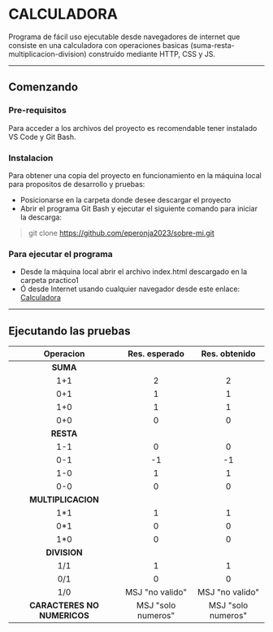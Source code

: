 # CALCULADORA
Programa de fácil uso ejecutable desde navegadores de internet que consiste en una calculadora con operaciones basicas (suma-resta-multiplicacion-division) construído mediante HTTP, CSS y JS.
___
## Comenzando

### Pre-requisitos
Para acceder a los archivos del proyecto es recomendable tener instalado VS Code y Git Bash. 

### Instalacion
Para obtener una copia del proyecto en funcionamiento en la máquina local para propositos de desarrollo y pruebas:
* Posicionarse en la carpeta donde desee descargar el proyecto
* Abrir el programa Git Bash y ejecutar el siguiente comando para iniciar la descarga:
 > git clone https://github.com/eperonja2023/sobre-mi.git

### Para ejecutar el programa
* Desde la máquina local abrir el archivo index.html descargado en la carpeta practico1
* Ó desde Internet usando cualquier navegador desde este enlace:  [Calculadora](https://eperonja2023.github.io/sobre-mi/practico1)
___
## Ejecutando las pruebas


| Operacion   | Res. esperado | Res. obtenido  |
|:-----------:|:-------------:|:---------------:|
|**SUMA** |
| 1+1    | 2 | 2 |
| 0+1    | 1 | 1 |
| 1+0    | 1 | 1 |
| 0+0    | 0 | 0 |
|**RESTA**|
|1-1     |0 |0 |
|0-1     |-1|-1|
|1-0     |1 |1 |
|0-0     |0 |0 |
|**MULTIPLICACION**|
|1*1     |1 |1 |
|0*1     |0 |0 |
|1*0     |0 |0 |
|**DIVISION**|
|1/1     |1 |1 |
|0/1     |0 |0 |
|1/0     |MSJ "no valido"|MSJ "no valido"|
|**CARACTERES NO NUMERICOS**|MSJ "solo numeros"|MSJ "solo numeros"|
